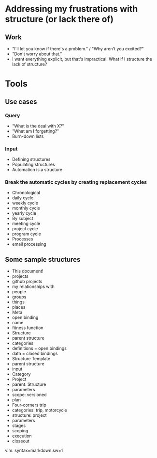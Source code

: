 # Addressing my frustrations with structure (or lack there of)

## Work

- "I'll let you know if there's a problem." / "Why aren't you excited?"
- "Don't worry about that."
- I want everything explicit, but that's impractical. What if I structure the lack of structure?

# Tools

## Use cases

### Query

- "What is the deal with X?"
- "What am I forgetting?"
 - Burn-down lists

### Input

- Defining structures
- Populating structures
- Automation is a structure

### Break the automatic cycles by creating replacement cycles

- Chronological
 - daily cycle
 - weekly cycle
 - monthly cycle
 - yearly cycle
- By subject
 - meeting cycle
 - project cycle
 - program cycle
- Processes
 - email processing

## Some sample structures

- This document!
- projects
 - github projects
- my relationships with
 - people
 - groups
 - things
 - places
- Meta
 - open binding
  - name
  - fitness function
 - Structure
  - parent structure
  - categories
  - definitions = open bindings
  - data = closed bindings
 - Structure Template
  - parent structure
  - input
 - Category
 - Project
  - parent: Structure
  - parameters
   - scope: versioned 
   - plan
- Four-corners trip
 - categories: trip, motorcycle
 - structure: project
 - parameters
  - stages
   - scoping
   - execution
   - closeout

vim: syntax=markdown:sw=1
